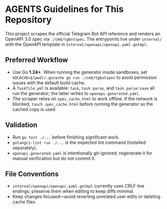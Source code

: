 # AGENTS Guidelines for This Repository

This project scrapes the official Telegram Bot API reference and renders an OpenAPI
3.0 spec via `./cmd/tgbotspec`. The entrypoints live under `internal/` with the
OpenAPI template in `internal/openapi/openapi.yaml.gotmpl`.

## Preferred Workflow
- Use Go **1.24+**. When running the generator inside sandboxes, set
  `GOCACHE=$(pwd)/.gocache go run ./cmd/tgbotspec` to avoid permission issues with
  the default build cache.
- A `Taskfile.yml` is available: `task`, `task parse`, and `task parse:save` all run
  the generator; the latter writes to `openapi.generated.yaml`.
- The scraper relies on `spec_cache.html` to work offline. If the network is blocked,
  `touch spec_cache.html` before running the generator so the cached copy is used.

## Validation
- Run `go test ./...` before finishing significant work.
- `golangci-lint run ./...` is the expected lint command (installed separately).
- `openapi.generated.yaml` is intentionally git-ignored; regenerate it for manual
  verification but do not commit it.

## File Conventions
- `internal/openapi/openapi.yaml.gotmpl` currently uses CRLF line endings; preserve
  them when editing to keep diffs minimal.
- Keep changes focused—avoid reverting unrelated user edits or deleting cache files.
